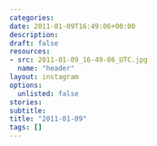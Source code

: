 ```yaml
---
categories:
date: 2011-01-09T16:49:06+00:00
description:
draft: false
resources:
- src: 2011-01-09_16-49-06_UTC.jpg
  name: "header"
layout: instagram
options:
  unlisted: false
stories:
subtitle:
title: "2011-01-09"
tags: []
---
```


 
